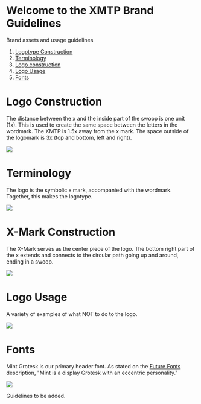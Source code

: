 # Welcome to the XMTP Brand Guidelines
Brand assets and usage guidelines

1. [Logotype Construction](#Logotype-Construction)
2. [Terminology](#Terminology)
3. [Logo construction](#Logo-Construction)
4. [Logo Usage](#Logo-Usage)
5. [Fonts](#Fonts)

# Logo Construction
The distance between the x and the inside part of the swoop is one unit (1x). This is used to create the same space between the letters in the wordmark. The XMTP is 1.5x away from the x mark. The space outside of the logomark is 3x (top and bottom, left and right).

<img src="https://github.com/xmtp-org/brand/blob/updates/guideassets/construction@2x.jpg?raw=true">

# Terminology
The logo is the symbolic x mark, accompanied with the wordmark. Together, this makes the logotype.

<img src="https://github.com/xmtp-org/brand/blob/updates/guideassets/terminology@2x.jpg?raw=true">

# X-Mark Construction
The X-Mark serves as the center piece of the logo. The bottom right part of the x extends and connects to the circular path going up and around, ending in a swoop.

<img src="https://github.com/xmtp-org/brand/blob/updates/guideassets/logomark@2x.jpg?raw=true">

# Logo Usage
A variety of examples of what NOT to do to the logo.

<img src="https://github.com/xmtp-org/brand/blob/updates/guideassets/donotuse@2x.jpg?raw=true">

# Fonts
Mint Grotesk is our primary header font. As stated on the <a href="https://www.futurefonts.xyz/loveletters/mint-grotesk" target="_blank">Future Fonts</a> description, "Mint is a display Grotesk with an eccentric personality."

<img src="https://github.com/xmtp-org/brand/blob/updates/guideassets/mint@2x.jpg?raw=true">

Guidelines to be added.